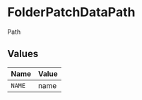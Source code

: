 # FolderPatchDataPath

Path


## Values

| Name   | Value  |
| ------ | ------ |
| `NAME` | name   |